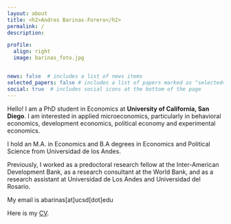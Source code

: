 ```yaml
---
layout: about
title: <h2>Andres Barinas-Forero</h2>
permalink: /
description: 

profile:
  align: right
  image: barinas_foto.jpg


news: false  # includes a list of news items
selected_papers: false # includes a list of papers marked as "selected={true}"
social: true  # includes social icons at the bottom of the page
---
```


Hello! I am a PhD student in Economics at <b> University of California, San Diego</b>. I am interested in applied microeconomics, particularly in behavioral economics, development economics, political economy and experimental economics. 

I hold an M.A. in Economics and B.A degrees in Economics and Political Science from Universidad de los Andes.

Previously, I worked as a predoctoral research fellow at the Inter-American Development Bank, as a research consultant at the World Bank, and as a research assistant at Universidad de Los Andes and Universidad del Rosario.

My email is abarinas[at]ucsd[dot]edu

Here is my [CV](https://www.dropbox.com/scl/fi/2jfsv8lxxizqsmqckn0jq/CV_BarinasForero.pdf?rlkey=7hsiewg6ube8meq4afuoel4jc&st=ni795ccs&dl=0).

